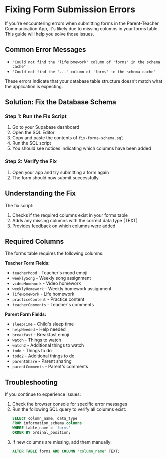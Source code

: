 # Fixing Form Submission Errors

If you're encountering errors when submitting forms in the Parent-Teacher Communication App, it's likely due to missing columns in your forms table. This guide will help you solve those issues.

## Common Error Messages

- `"Could not find the 'lifeHomework' column of 'forms' in the schema cache"`
- `"Could not find the '...' column of 'forms' in the schema cache"`

These errors indicate that your database table structure doesn't match what the application is expecting.

## Solution: Fix the Database Schema

### Step 1: Run the Fix Script

1. Go to your Supabase dashboard
2. Open the SQL Editor
3. Copy and paste the contents of `fix-forms-schema.sql`
4. Run the SQL script
5. You should see notices indicating which columns have been added

### Step 2: Verify the Fix

1. Open your app and try submitting a form again
2. The form should now submit successfully

## Understanding the Fix

The fix script:

1. Checks if the required columns exist in your forms table
2. Adds any missing columns with the correct data type (TEXT)
3. Provides feedback on which columns were added

## Required Columns

The forms table requires the following columns:

**Teacher Form Fields:**
- `teacherMood` - Teacher's mood emoji
- `weeklySong` - Weekly song assignment
- `videoHomework` - Video homework
- `weeklyHomework` - Weekly homework assignment
- `lifeHomework` - Life homework
- `practiceContent` - Practice content
- `teacherComments` - Teacher's comments

**Parent Form Fields:**
- `sleepTime` - Child's sleep time
- `helpNeeded` - Help needed
- `breakfast` - Breakfast emoji
- `watch` - Things to watch
- `watch2` - Additional things to watch
- `todo` - Things to do
- `todo2` - Additional things to do
- `parentShare` - Parent sharing
- `parentComments` - Parent's comments

## Troubleshooting

If you continue to experience issues:

1. Check the browser console for specific error messages
2. Run the following SQL query to verify all columns exist:
   ```sql
   SELECT column_name, data_type 
   FROM information_schema.columns 
   WHERE table_name = 'forms'
   ORDER BY ordinal_position;
   ```
3. If new columns are missing, add them manually:
   ```sql
   ALTER TABLE forms ADD COLUMN "column_name" TEXT;
   ``` 